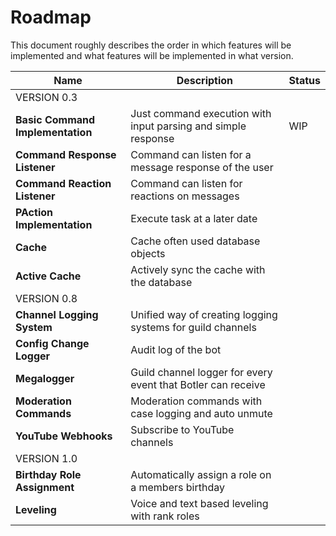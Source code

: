 # Roadmap

This document roughly describes the order in which features will be implemented and what features
will be implemented in what version.

| Name                             | Description                                                   | Status |
| -------------------------------- | ------------------------------------------------------------- | ------ |
| VERSION 0.3                      |
| **Basic Command Implementation** | Just command execution with input parsing and simple response | WIP    |
| **Command Response Listener**    | Command can listen for a message response of the user         |
| **Command Reaction Listener**    | Command can listen for reactions on messages                  |
| **PAction Implementation**       | Execute task at a later date                                  |
| **Cache**                        | Cache often used database objects                             |
| **Active Cache**                 | Actively sync the cache with the database                     |
| VERSION 0.8                      |
| **Channel Logging System**       | Unified way of creating logging systems for guild channels    |
| **Config Change Logger**         | Audit log of the bot                                          |
| **Megalogger**                   | Guild channel logger for every event that Botler can receive  |
| **Moderation Commands**          | Moderation commands with case logging and auto unmute         |
| **YouTube Webhooks**             | Subscribe to YouTube channels                                 |
| VERSION 1.0                      |
| **Birthday Role Assignment**     | Automatically assign a role on a members birthday             |
| **Leveling**                     | Voice and text based leveling with rank roles                 |
